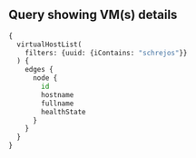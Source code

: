 ##  Query showing VM(s) details

```python
{
  virtualHostList(
    filters: {uuid: {iContains: "schrejos"}}
  ) {
    edges {
      node {
        id
        hostname
        fullname
        healthState
      }
    }
  }
}
```
